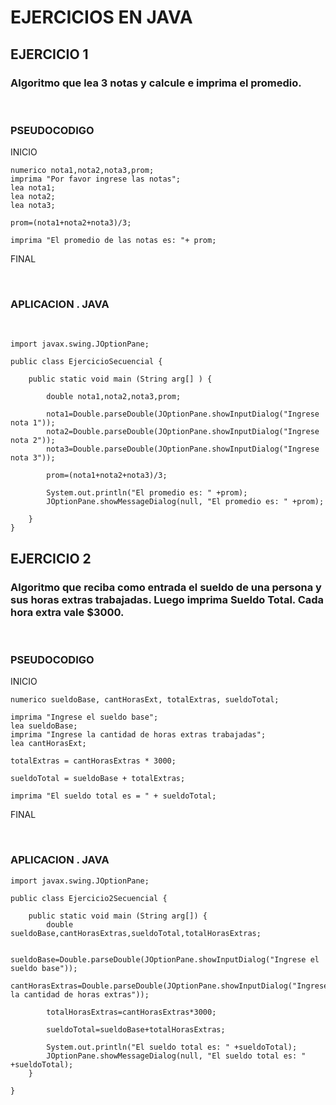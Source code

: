 # EJERCICIOS EN JAVA

## EJERCICIO 1
### Algoritmo que lea 3 notas y calcule e imprima el promedio.  

<br> 

### **PSEUDOCODIGO**

INICIO 
 
    numerico nota1,nota2,nota3,prom;  
    imprima "Por favor ingrese las notas";  
    lea nota1;  
    lea nota2;  
    lea nota3;

    prom=(nota1+nota2+nota3)/3;

    imprima "El promedio de las notas es: "+ prom;

FINAL

<br> 

### **APLICACION . JAVA**
<br> 

    import javax.swing.JOptionPane;

    public class EjercicioSecuencial {
        
        public static void main (String arg[] ) {

            double nota1,nota2,nota3,prom;
            
            nota1=Double.parseDouble(JOptionPane.showInputDialog("Ingrese nota 1"));
            nota2=Double.parseDouble(JOptionPane.showInputDialog("Ingrese nota 2"));
            nota3=Double.parseDouble(JOptionPane.showInputDialog("Ingrese nota 3"));
                    
            prom=(nota1+nota2+nota3)/3;
            
            System.out.println("El promedio es: " +prom);
            JOptionPane.showMessageDialog(null, "El promedio es: " +prom);
            
        }
    }

## EJERCICIO 2
### Algoritmo que reciba como entrada el sueldo de una persona y sus horas extras trabajadas. Luego imprima Sueldo Total.  Cada hora extra vale $3000. 
<br> 

### **PSEUDOCODIGO**
INICIO 

    numerico sueldoBase, cantHorasExt, totalExtras, sueldoTotal;

    imprima "Ingrese el sueldo base";
    lea sueldoBase;
    imprima "Ingrese la cantidad de horas extras trabajadas";
    lea cantHorasExt;
    
    totalExtras = cantHorasExtras * 3000; 

    sueldoTotal = sueldoBase + totalExtras;

    imprima "El sueldo total es = " + sueldoTotal;

FINAL

<br> 

### **APLICACION . JAVA**
    import javax.swing.JOptionPane;

    public class Ejercicio2Secuencial {
        
        public static void main (String arg[]) {
            double sueldoBase,cantHorasExtras,sueldoTotal,totalHorasExtras;
            
            sueldoBase=Double.parseDouble(JOptionPane.showInputDialog("Ingrese el sueldo base"));
            cantHorasExtras=Double.parseDouble(JOptionPane.showInputDialog("Ingrese la cantidad de horas extras"));
            
            totalHorasExtras=cantHorasExtras*3000;
            
            sueldoTotal=sueldoBase+totalHorasExtras;
            
            System.out.println("El sueldo total es: " +sueldoTotal);
            JOptionPane.showMessageDialog(null, "El sueldo total es: " +sueldoTotal);
        }
        
    }
